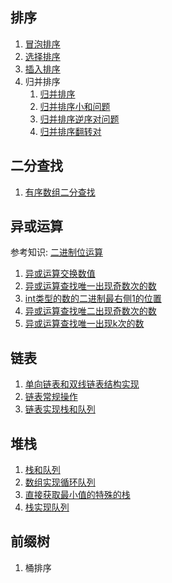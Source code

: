 ## 排序

1. [冒泡排序](0001.%E5%86%92%E6%B3%A1%E6%8E%92%E5%BA%8F.md)
2. [选择排序](0002.%E9%80%89%E6%8B%A9%E6%8E%92%E5%BA%8F.md)
3. [插入排序](0003.%E6%8F%92%E5%85%A5%E6%8E%92%E5%BA%8F.md)
4. 归并排序
    1. [归并排序](0017.%E5%BD%92%E5%B9%B6%E6%8E%92%E5%BA%8F.md)
    2. [归并排序小和问题](0018.%E5%BD%92%E5%B9%B6%E6%8E%92%E5%BA%8F%E5%B0%8F%E5%92%8C%E9%97%AE%E9%A2%98.md)
    3. [归并排序逆序对问题](0019.%E9%80%86%E5%BA%8F%E5%AF%B9%E9%97%AE%E9%A2%98.md)
    4. [归并排序翻转对](0020.%E5%BD%92%E5%B9%B6%E6%8E%92%E5%BA%8F%E7%BF%BB%E8%BD%AC%E5%AF%B9.md)

## 二分查找

1. [有序数组二分查找](0004.%E6%9C%89%E5%BA%8F%E6%95%B0%E7%BB%84%E4%BA%8C%E5%88%86%E6%9F%A5%E6%89%BE.md)

## 异或运算

>
参考知识: [二进制位运算](0.%E5%9F%BA%E7%A1%80%E7%9F%A5%E8%AF%86/02.%E4%BA%8C%E8%BF%9B%E5%88%B6%E4%BD%8D%E8%BF%90%E7%AE%97.md)

1. [异或运算交换数值](0005.%E5%BC%82%E6%88%96%E8%BF%90%E7%AE%97%E4%BA%A4%E6%8D%A2.md)
2. [异或运算查找唯一出现奇数次的数](0006.%E5%BC%82%E6%88%96%E8%BF%90%E7%AE%97%E6%9F%A5%E6%89%BE%E5%94%AF%E4%B8%80%E5%87%BA%E7%8E%B0%E5%A5%87%E6%95%B0%E6%AC%A1%E7%9A%84%E6%95%B0.md)
3. [int类型的数的二进制最右侧1的位置](0007.int%E7%B1%BB%E5%9E%8B%E7%9A%84%E6%95%B0%E7%9A%84%E4%BA%8C%E8%BF%9B%E5%88%B6%E6%9C%80%E5%8F%B3%E4%BE%A71%E7%9A%84%E4%BD%8D%E7%BD%AE.md)
4. [异或运算查找唯二出现奇数次的数](0008.%E5%BC%82%E6%88%96%E8%BF%90%E7%AE%97%E6%9F%A5%E6%89%BE%E5%94%AF%E4%BA%8C%E5%87%BA%E7%8E%B0%E5%A5%87%E6%95%B0%E6%AC%A1%E7%9A%84%E6%95%B0.md)
5. [异或运算查找唯一出现k次的数](0009.%E5%BC%82%E6%88%96%E8%BF%90%E7%AE%97%E6%9F%A5%E6%89%BE%E5%94%AF%E4%B8%80%E5%87%BA%E7%8E%B0k%E6%AC%A1%E7%9A%84%E6%95%B0.md)

## 链表

1. [单向链表和双线链表结构实现](0010.%E5%8D%95%E5%90%91%E9%93%BE%E8%A1%A8%E5%92%8C%E5%8F%8C%E7%BA%BF%E9%93%BE%E8%A1%A8%E7%BB%93%E6%9E%84%E5%AE%9E%E7%8E%B0.md)
2. [链表常规操作](0011.%E9%93%BE%E8%A1%A8%E5%B8%B8%E8%A7%84%E6%93%8D%E4%BD%9C.md)
3. [链表实现栈和队列](0012.%E9%93%BE%E8%A1%A8%E5%AE%9E%E7%8E%B0%E6%A0%88%E5%92%8C%E9%98%9F%E5%88%97.md)

## 堆栈

1. [栈和队列](0012.%E9%93%BE%E8%A1%A8%E5%AE%9E%E7%8E%B0%E6%A0%88%E5%92%8C%E9%98%9F%E5%88%97.md)
2. [数组实现循环队列](0013.%E6%95%B0%E7%BB%84%E5%AE%9E%E7%8E%B0%E5%BE%AA%E7%8E%AF%E9%98%9F%E5%88%97.md)
3. [直接获取最小值的特殊的栈](0014.%E7%89%B9%E6%AE%8A%E7%9A%84%E6%A0%88.md)
4. [栈实现队列](0015.%E6%A0%88%E5%AE%9E%E7%8E%B0%E9%98%9F%E5%88%97.md)

## 前缀树

1. 桶排序
